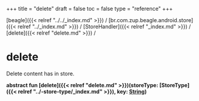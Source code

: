 +++
title = "delete"
draft = false
toc = false
type = "reference"
+++

[beagle]({{< relref "../../_index.md" >}}) / [br.com.zup.beagle.android.store]({{< relref "../_index.md" >}}) / [StoreHandler]({{< relref "_index.md" >}}) / [delete]({{< relref "delete.md" >}}) / 



# delete  


Delete content has in store.

  
  
<b><b>abstract fun [delete]({{< relref "delete.md" >}})(storeType: [StoreType]({{< relref "../-store-type/_index.md" >}}), key: [String](https://kotlinlang.org/api/latest/jvm/stdlib/kotlin/-string/index.html))</b></b>  



